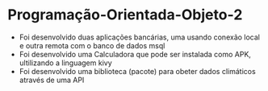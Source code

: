 # Programação-Orientada-Objeto-2
- Foi desenvolvido duas aplicações bancárias, uma usando conexão local e outra remota com o banco de dados msql
- Foi desenvolvido uma Calculadora que pode ser instalada como APK, ultilizando a linguagem kivy
- Foi desenvolvido uma biblioteca (pacote) para obeter dados climáticos através de uma API
